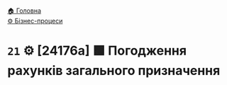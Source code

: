 ﻿[🏠 Головна](../../../README.MD)  
[⚙️ Бізнес-процеси](../../README.MD) 

# `21` ⚙️ [24176a] 🟩 Погодження рахунків загального призначення